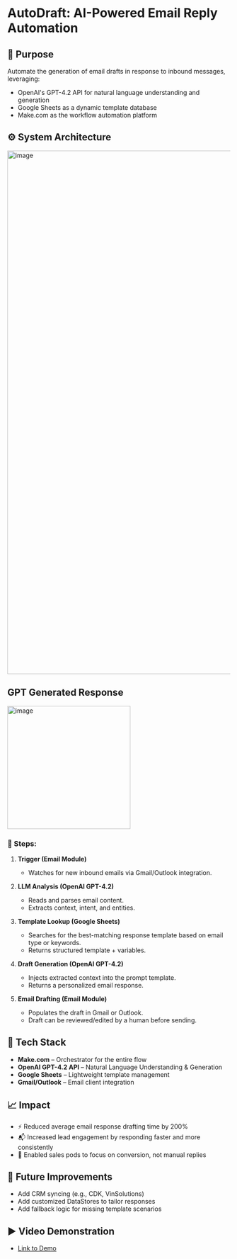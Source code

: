 # AutoDraft: AI-Powered Email Reply Automation

## 🧠 Purpose
Automate the generation of email drafts in response to inbound messages, leveraging:
- OpenAI's GPT-4.2 API for natural language understanding and generation
- Google Sheets as a dynamic template database
- Make.com as the workflow automation platform

## ⚙️ System Architecture
<img width="1182" alt="image" src="https://github.com/user-attachments/assets/c15153bb-a5f0-4db4-a54a-9bdd45ab0087" />

## GPT Generated Response
<img width="278" alt="image" src="https://github.com/user-attachments/assets/8d46ec62-eca6-4f86-adba-1fbf0754e1cb" />

### 🔄 Steps:

1. **Trigger (Email Module)**
   - Watches for new inbound emails via Gmail/Outlook integration.

2. **LLM Analysis (OpenAI GPT-4.2)**
   - Reads and parses email content.
   - Extracts context, intent, and entities.

3. **Template Lookup (Google Sheets)**
   - Searches for the best-matching response template based on email type or keywords.
   - Returns structured template + variables.

4. **Draft Generation (OpenAI GPT-4.2)**
   - Injects extracted context into the prompt template.
   - Returns a personalized email response.

5. **Email Drafting (Email Module)**
   - Populates the draft in Gmail or Outlook.
   - Draft can be reviewed/edited by a human before sending.
  
## 🧰 Tech Stack
- **Make.com** – Orchestrator for the entire flow
- **OpenAI GPT-4.2 API** – Natural Language Understanding & Generation
- **Google Sheets** – Lightweight template management
- **Gmail/Outlook** – Email client integration

## 📈 Impact
- ⚡ Reduced average email response drafting time by 200%
- 📬 Increased lead engagement by responding faster and more consistently
- 🔄 Enabled sales pods to focus on conversion, not manual replies

## 🧩 Future Improvements
- Add CRM syncing (e.g., CDK, VinSolutions)
- Add customized DataStores to tailor responses
- Add fallback logic for missing template scenarios


## ▶️ Video Demonstration 
- [Link to Demo](https://drive.google.com/file/d/18yLiFyWatzX_zQ0PFpssrd-4tLAAeKq2/view?usp=sharing) 
